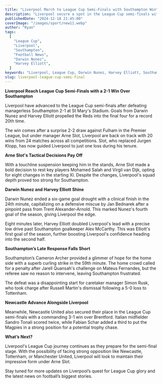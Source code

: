 ```yaml
---
title: "Liverpool March to League Cup Semi-Finals with Southampton Win"
description: "Liverpool secure a spot in the League Cup semi-finals with a 2-1 victory over Southampton, with goals from Darwin Nunez and Harvey Elliott."
publishedDate: "2024-12-18 21:45:00"
coverImage: "/images/sport/new11.webp"
author: "Ryan"
tags:
  [
    "League Cup",
    "Liverpool",
    "Southampton",
    "Football News",
    "Darwin Nunez",
    "Harvey Elliott",
  ]
keywords: "Liverpool, League Cup, Darwin Nunez, Harvey Elliott, Southampton, Arne Slot, Football News"
slug: liverpool-league-cup-semi-final
---
```


**Liverpool Reach League Cup Semi-Finals with a 2-1 Win Over Southampton**

Liverpool have advanced to the League Cup semi-finals after defeating managerless Southampton 2-1 at St Mary's Stadium. Goals from Darwin Nunez and Harvey Elliott propelled the Reds into the final four for a record 20th time.

The win comes after a surprise 2-2 draw against Fulham in the Premier League, but under manager Arne Slot, Liverpool are back on track with 20 wins from 24 matches across all competitions. Slot, who replaced Jurgen Klopp, has now guided Liverpool to just one loss during his tenure.

**Arne Slot's Tactical Decisions Pay Off**

With a touchline suspension keeping him in the stands, Arne Slot made a bold decision to rest key players Mohamed Salah and Virgil van Dijk, opting for eight changes in the starting XI. Despite the changes, Liverpool's squad depth proved too strong for Southampton.

**Darwin Nunez and Harvey Elliott Shine**

Darwin Nunez ended a six-game goal drought with a clinical finish in the 24th minute, capitalizing on a defensive miscue by Jan Bednarek after a pinpoint pass from Trent Alexander-Arnold. This marked Nunez's fourth goal of the season, giving Liverpool the edge.

Eight minutes later, Harvey Elliott doubled Liverpool's lead with a precise low drive past Southampton goalkeeper Alex McCarthy. This was Elliott's first goal of the season, further boosting Liverpool's confidence heading into the second half.

**Southampton’s Late Response Falls Short**

Southampton’s Cameron Archer provided a glimmer of hope for the home side with a superb curling strike in the 59th minute. The home crowd called for a penalty after Jarell Quansah's challenge on Mateus Fernandes, but the referee saw no reason to intervene, leaving Southampton frustrated.

The defeat was a disappointing start for caretaker manager Simon Rusk, who took charge after Russell Martin's dismissal following a 5-0 loss to Tottenham.

**Newcastle Advance Alongside Liverpool**

Meanwhile, Newcastle United also secured their place in the League Cup semi-finals with a commanding 3-1 win over Brentford. Italian midfielder Sandro Tonali scored twice, while Fabian Schar added a third to put the Magpies in a strong position for a potential trophy chase.

**What’s Next?**

Liverpool's League Cup journey continues as they prepare for the semi-final stage. With the possibility of facing strong opposition like Newcastle, Tottenham, or Manchester United, Liverpool will look to maintain their impressive form under Arne Slot.

Stay tuned for more updates on Liverpool’s quest for League Cup glory and the latest news on football’s biggest stories.
